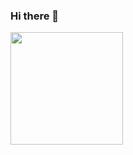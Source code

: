### Hi there 👋

<div>
  <a href="https://github.com/ArturCarvalho0"></a>
  <img height="180em" src="https://github-readme-stats.vercel.app/api/top-langs/?username=anuraghazra&layout=compact">
  <img src="" alt="">
</div>

<!--
**ArturCarvalho0/ArturCarvalho0** is a ✨ _special_ ✨ repository because its `README.md` (this file) appears on your GitHub profile.

Here are some ideas to get you started:

- 🔭 I’m currently working on ...
- 🌱 I’m currently learning ...
- 👯 I’m looking to collaborate on ...
- 🤔 I’m looking for help with ...
- 💬 Ask me about ...
- 📫 How to reach me: ...
- 😄 Pronouns: ...
- ⚡ Fun fact: ...
-->
